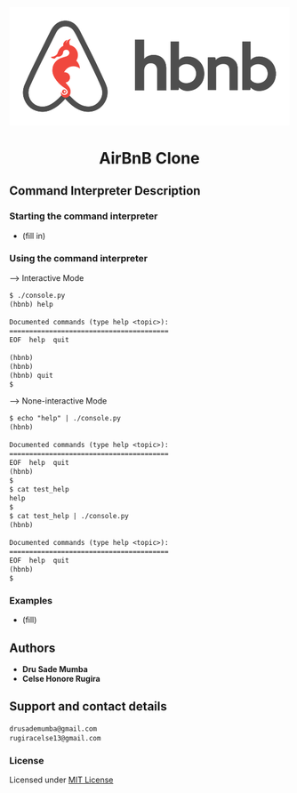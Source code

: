 <span style="display:block;text-align:center">![hbnb img.png](hbnb%20img.png)</span>

<h1 align="center">AirBnB Clone</h1>

## Command Interpreter Description
### Starting the command interpreter
* (fill in)
### Using the command interpreter
--> Interactive Mode  
```
$ ./console.py
(hbnb) help

Documented commands (type help <topic>):
========================================
EOF  help  quit

(hbnb) 
(hbnb) 
(hbnb) quit
$
```
--> None-interactive Mode
``` commandline
$ echo "help" | ./console.py
(hbnb)

Documented commands (type help <topic>):
========================================
EOF  help  quit
(hbnb) 
$
$ cat test_help
help
$
$ cat test_help | ./console.py
(hbnb)

Documented commands (type help <topic>):
========================================
EOF  help  quit
(hbnb) 
$
```
### Examples
* (fill)
## Authors
* **Dru Sade Mumba**
*  **Celse Honore Rugira**
## Support and contact details
`drusademumba@gmail.com`\
`rugiracelse13@gmail.com`
### License
Licensed under [MIT License](LICENSE)
